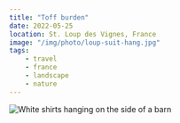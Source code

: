 ```yaml
---
title: "Toff burden"
date: 2022-05-25
location: St. Loup des Vignes, France
image: "/img/photo/loup-suit-hang.jpg"
tags:
    - travel
    - france
    - landscape
    - nature
---
```


![White shirts hanging on the side of a barn](/img/photo/loup-suit-hang.jpg)

